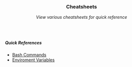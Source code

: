 <div align="center">
    <h3>Cheatsheets</h3>
    <p>
        <em>View various cheatsheets for quick reference</em>
    </p>
</div>

<br>
<br>

##### Quick References
- [Bash Commands](./bash_commands_cs.md)
- [Enviroment Variables](./env_variables_cs.md)
